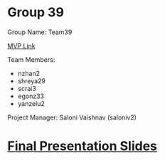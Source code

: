 # Group 39
Group Name: Team39

[MVP Link](https://docs.google.com/document/d/1wXyM7LHWZafFTkb3RgtzrTTtzKPA8mFu967YPKTvqgI/edit)

Team Members:
- nzhan2
- shreya29
- scrai3
- egonz33
- yanzelu2


Project Manager: Saloni Vaishnav (saloniv2)

# [Final Presentation Slides](https://docs.google.com/presentation/d/1E8TTj0SqROILtG4mluQBMhSPqqJ3WM3Jao5Hkz6bnXc/edit?usp=sharing)
